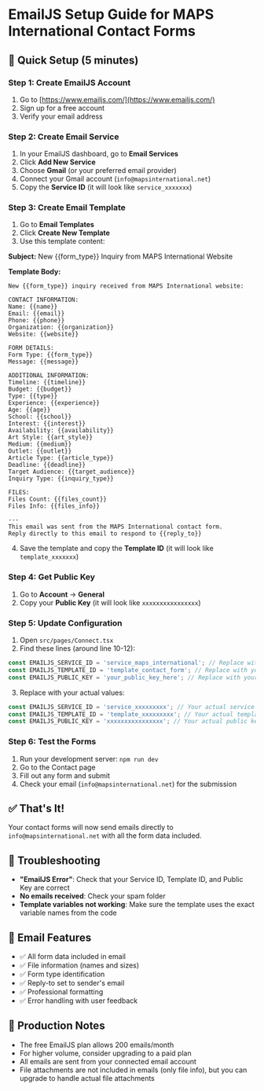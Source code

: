 # EmailJS Setup Guide for MAPS International Contact Forms

## 🚀 Quick Setup (5 minutes)

### Step 1: Create EmailJS Account
1. Go to [https://www.emailjs.com/](https://www.emailjs.com/)
2. Sign up for a free account
3. Verify your email address

### Step 2: Create Email Service
1. In your EmailJS dashboard, go to **Email Services**
2. Click **Add New Service**
3. Choose **Gmail** (or your preferred email provider)
4. Connect your Gmail account (`info@mapsinternational.net`)
5. Copy the **Service ID** (it will look like `service_xxxxxxx`)

### Step 3: Create Email Template
1. Go to **Email Templates**
2. Click **Create New Template**
3. Use this template content:

**Subject:** New {{form_type}} Inquiry from MAPS International Website

**Template Body:**
```
New {{form_type}} inquiry received from MAPS International website:

CONTACT INFORMATION:
Name: {{name}}
Email: {{email}}
Phone: {{phone}}
Organization: {{organization}}
Website: {{website}}

FORM DETAILS:
Form Type: {{form_type}}
Message: {{message}}

ADDITIONAL INFORMATION:
Timeline: {{timeline}}
Budget: {{budget}}
Type: {{type}}
Experience: {{experience}}
Age: {{age}}
School: {{school}}
Interest: {{interest}}
Availability: {{availability}}
Art Style: {{art_style}}
Medium: {{medium}}
Outlet: {{outlet}}
Article Type: {{article_type}}
Deadline: {{deadline}}
Target Audience: {{target_audience}}
Inquiry Type: {{inquiry_type}}

FILES:
Files Count: {{files_count}}
Files Info: {{files_info}}

---
This email was sent from the MAPS International contact form.
Reply directly to this email to respond to {{reply_to}}
```

4. Save the template and copy the **Template ID** (it will look like `template_xxxxxxx`)

### Step 4: Get Public Key
1. Go to **Account** → **General**
2. Copy your **Public Key** (it will look like `xxxxxxxxxxxxxxxx`)

### Step 5: Update Configuration
1. Open `src/pages/Connect.tsx`
2. Find these lines (around line 10-12):
```javascript
const EMAILJS_SERVICE_ID = 'service_maps_international'; // Replace with your actual service ID
const EMAILJS_TEMPLATE_ID = 'template_contact_form'; // Replace with your actual template ID
const EMAILJS_PUBLIC_KEY = 'your_public_key_here'; // Replace with your actual public key
```

3. Replace with your actual values:
```javascript
const EMAILJS_SERVICE_ID = 'service_xxxxxxxxx'; // Your actual service ID
const EMAILJS_TEMPLATE_ID = 'template_xxxxxxxxx'; // Your actual template ID
const EMAILJS_PUBLIC_KEY = 'xxxxxxxxxxxxxxxx'; // Your actual public key
```

### Step 6: Test the Forms
1. Run your development server: `npm run dev`
2. Go to the Contact page
3. Fill out any form and submit
4. Check your email (`info@mapsinternational.net`) for the submission

## ✅ That's It!

Your contact forms will now send emails directly to `info@mapsinternational.net` with all the form data included.

## 🔧 Troubleshooting

- **"EmailJS Error"**: Check that your Service ID, Template ID, and Public Key are correct
- **No emails received**: Check your spam folder
- **Template variables not working**: Make sure the template uses the exact variable names from the code

## 📧 Email Features

- ✅ All form data included in email
- ✅ File information (names and sizes)
- ✅ Form type identification
- ✅ Reply-to set to sender's email
- ✅ Professional formatting
- ✅ Error handling with user feedback

## 🚀 Production Notes

- The free EmailJS plan allows 200 emails/month
- For higher volume, consider upgrading to a paid plan
- All emails are sent from your connected email account
- File attachments are not included in emails (only file info), but you can upgrade to handle actual file attachments
